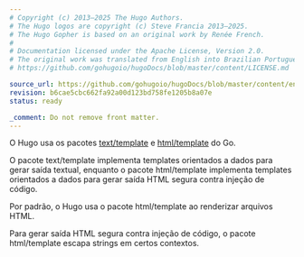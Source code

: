```yaml
---
# Copyright (c) 2013–2025 The Hugo Authors.
# The Hugo logos are copyright (c) Steve Francia 2013–2025.
# The Hugo Gopher is based on an original work by Renée French.
#
# Documentation licensed under the Apache License, Version 2.0.
# The original work was translated from English into Brazilian Portuguese.
# https://github.com/gohugoio/hugoDocs/blob/master/content/LICENSE.md

source_url: https://github.com/gohugoio/hugoDocs/blob/master/content/en/_common/functions/go-html-template-package.md
revision: b6cae5cbc662fa92a00d123bd758fe1205b8a07e
status: ready

_comment: Do not remove front matter.
---
```


O Hugo usa os pacotes [text/template] e [html/template] do Go.

O pacote text/template implementa templates orientados a dados para gerar saída
textual, enquanto o pacote html/template implementa templates orientados a dados
para gerar saída HTML segura contra injeção de código.

Por padrão, o Hugo usa o pacote html/template ao renderizar arquivos HTML.

Para gerar saída HTML segura contra injeção de código, o pacote html/template
escapa strings em certos contextos.

[html/template]: https://pkg.go.dev/html/template

[text/template]: https://pkg.go.dev/text/template
